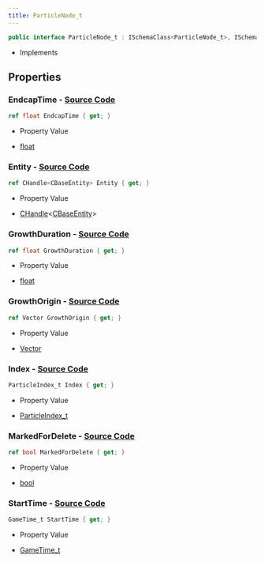 ```yaml
---
title: ParticleNode_t
---
```


```csharp
public interface ParticleNode_t : ISchemaClass<ParticleNode_t>, ISchemaField, ISchemaClass, INativeHandle
```

- Implements

## Properties

### **EndcapTime** - [Source Code](https://github.com/swiftly-solution/swiftlys2/blob/main/managed/src/SwiftlyS2.Generated/Schemas/Interfaces/ParticleNode_t.cs#L26)

```csharp
ref float EndcapTime { get; }
```

- Property Value

- [float](https://learn.microsoft.com/dotnet/api/system.single)

### **Entity** - [Source Code](https://github.com/swiftly-solution/swiftlys2/blob/main/managed/src/SwiftlyS2.Generated/Schemas/Interfaces/ParticleNode_t.cs#L16)

```csharp
ref CHandle<CBaseEntity> Entity { get; }
```

- Property Value

- [CHandle](/docs/api/shared/natives/chandle-1)<[CBaseEntity](/docs/api/shared/schemadefinitions/cbaseentity)>

### **GrowthDuration** - [Source Code](https://github.com/swiftly-solution/swiftlys2/blob/main/managed/src/SwiftlyS2.Generated/Schemas/Interfaces/ParticleNode_t.cs#L22)

```csharp
ref float GrowthDuration { get; }
```

- Property Value

- [float](https://learn.microsoft.com/dotnet/api/system.single)

### **GrowthOrigin** - [Source Code](https://github.com/swiftly-solution/swiftlys2/blob/main/managed/src/SwiftlyS2.Generated/Schemas/Interfaces/ParticleNode_t.cs#L24)

```csharp
ref Vector GrowthOrigin { get; }
```

- Property Value

- [Vector](/docs/api/shared/natives/vector)

### **Index** - [Source Code](https://github.com/swiftly-solution/swiftlys2/blob/main/managed/src/SwiftlyS2.Generated/Schemas/Interfaces/ParticleNode_t.cs#L18)

```csharp
ParticleIndex_t Index { get; }
```

- Property Value

- [ParticleIndex_t](/docs/api/shared/schemadefinitions/particleindex_t)

### **MarkedForDelete** - [Source Code](https://github.com/swiftly-solution/swiftlys2/blob/main/managed/src/SwiftlyS2.Generated/Schemas/Interfaces/ParticleNode_t.cs#L28)

```csharp
ref bool MarkedForDelete { get; }
```

- Property Value

- [bool](https://learn.microsoft.com/dotnet/api/system.boolean)

### **StartTime** - [Source Code](https://github.com/swiftly-solution/swiftlys2/blob/main/managed/src/SwiftlyS2.Generated/Schemas/Interfaces/ParticleNode_t.cs#L20)

```csharp
GameTime_t StartTime { get; }
```

- Property Value

- [GameTime_t](/docs/api/shared/schemadefinitions/gametime_t)

